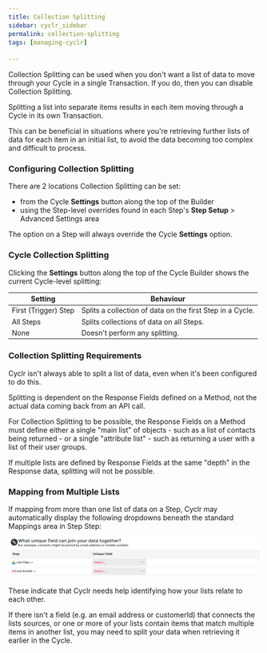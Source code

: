 ```yaml
---
title: Collection Splitting
sidebar: cyclr_sidebar
permalink: collection-splitting
tags: [managing-cyclr]

---
```


Collection Splitting can be used when you don't want a list of data to move through your Cycle in a single Transaction.  If you do, then you can disable Collection Splitting.

Splitting a list into separate items results in each item moving through a Cycle in its own Transaction.

This can be beneficial in situations where you're retrieving further lists of data for each item in an initial list, to avoid the data becoming too complex and difficult to process.


### Configuring Collection Splitting

There are 2 locations Collection Splitting can be set:

* from the Cycle __Settings__ button along the top of the Builder
* using the Step-level overrides found in each Step's __Step Setup__ > Advanced Settings area

The option on a Step will always override the Cycle __Settings__ option.


### Cycle Collection Splitting

Clicking the __Settings__ button along the top of the Cycle Builder shows the current Cycle-level splitting:

| Setting | Behaviour |
| --- | --- |
| First&nbsp;(Trigger)&nbsp;Step | Splits a collection of data on the first Step in a Cycle. |
| All Steps | Splits collections of data on all Steps. |
| None | Doesn't perform any splitting. |


### Collection Splitting Requirements

Cyclr isn't always able to split a list of data, even when it's been configured to do this.

Splitting is dependent on the Response Fields defined on a Method, not the actual data coming back from an API call.

For Collection Splitting to be possible, the Response Fields on a Method must define either a single "main list" of objects - such as a list of contacts being returned - or a single "attribute list" - such as returning a user with a list of their user groups.

If multiple lists are defined by Response Fields at the same "depth" in the Response data, splitting will not be possible.


### Mapping from Multiple Lists

If mapping from more than one list of data on a Step, Cyclr may automatically display the following dropdowns beneath the standard Mappings area in Step Step:

![What unique field can join your data together?](./images/what-unique-field.png)

These indicate that Cyclr needs help identifying how your lists relate to each other.

If there isn't a field (e.g. an email address or customerId) that connects the lists sources, or one or more of your lists contain items that match multiple items in another list, you may need to split your data when retrieving it earlier in the Cycle.
